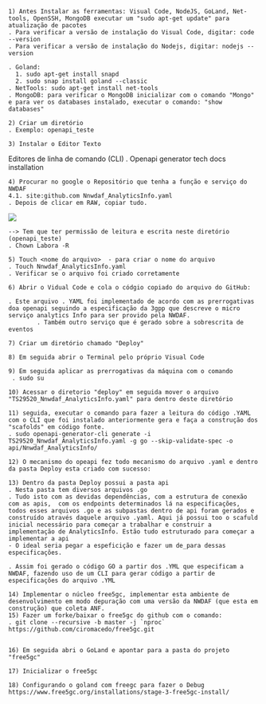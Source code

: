 	1) Antes Instalar as ferramentas: Visual Code, NodeJS, GoLand, Net-tools, OpenSSH, MongoDB executar um "sudo apt-get update" para atualização de pacotes
	. Para verificar a versão de instalação do Visual Code, digitar: code --version
	. Para verificar a versão de instalação do Nodejs, digitar: nodejs --version
	
	. Goland: 
	  1. sudo apt-get install snapd
	  2. sudo snap install goland --classic
	. NetTools: sudo apt-get install net-tools
	. MongoDB: para verificar o MongoDB inicializar com o comando "Mongo" e para ver os databases instalado, executar o comando: "show databases"
	
	2) Criar um diretório
	. Exemplo: openapi_teste
	
	3) Instalar o Editor Texto
  Editores de linha de comando (CLI)
  . Openapi generator tech docs installation

	4) Procurar no google o Repositório que tenha a função e serviço do NWDAF
	4.1. site:github.com Nnwdaf_AnalyticsInfo.yaml
	. Depois de clicar em RAW, copiar tudo.

	
	
  <img src="https://user-images.githubusercontent.com/29335033/146395128-dca01f3b-e59f-4219-96cc-00b118ada528.png"/>
	
	
	--> Tem que ter permissão de leitura e escrita neste diretório (openapi_teste)
	. Chown Labora -R 
	
	5) Touch <nome do arquivo>  - para criar o nome do arquivo
	. Touch Nnwdaf_AnalyticsInfo.yaml
	. Verificar se o arquivo foi criado corretamente
	
	6) Abrir o Vidual Code e cola o códgio copiado do arquivo do GitHub:
	
	. Este arquivo . YAML foi implementado de acordo com as prerrogativas doa openapi seguindo a especificação da 3gpp que descreve o micro serviço analytics Info para ser provido pela NWDAF.
			. Também outro serviço que é gerado sobre a sobrescrita de eventos
	
	7) Criar um diretório chamado "Deploy"
	
	8) Em seguida abrir o Terminal pelo próprio Visual Code
	
	9) Em seguida aplicar as prerrogativas da máquina com o comando 
	 . sudo su
	
	10) Acessar o diretorio "deploy" em seguida mover o arquivo "TS29520_Nnwdaf_AnalyticsInfo.yaml" para dentro deste diretório
	
	11) seguida, executar o comando para fazer a leitura do código .YAML com o CLI que foi instalado anteriormente gera e faça a construção dos "scafolds" em código fonte.
	. sudo openapi-generator-cli generate -i TS29520_Nnwdaf_AnalyticsInfo.yaml -g go --skip-validate-spec -o api/Nnwdaf_AnalyticsInfo/
	
	12) O mecanismo do opeapi fez todo mecanismo do arquivo .yaml e dentro da pasta Deploy esta criado com sucesso:
	
	13) Dentro da pasta Deploy possui a pasta api
	. Nesta pasta tem diversos arquivos .go
	. Tudo isto com as devidas dependências, com a estrutura de conexão com as apis,  com os endpoints determinados lá na especificações, todos esses arquivos .go e as subpastas dentro de api foram gerados e construído através daquele arquivo .yaml. Aqui já possui too o scafuld inicial necessário para começar a trabalhar e construir a implementação de AnalyticsInfo. Estão tudo estruturado para começar a implementar a api
	- O ideal seria pegar a espeficição e fazer um de_para dessas especificações.
	
	. Assim foi gerado o código GO a partir dos .YML que especificam a NWDAF, fazendo uso de um CLI para gerar código a partir de especificações do arquivo .YML
	
	14) Implementar o núcleo free5gc, implementar esta ambiente de desenvolvimento em modo depuração com uma versão da NWDAF (que esta em construção) que coleta ANF.
	15) Fazer um forke/baixar o free5gc do github com o comando:
	. git clone --recursive -b master -j `nproc` https://github.com/ciromacedo/free5gc.git
	

	16) Em seguida abri o GoLand e apontar para a pasta do projeto "free5gc"
	
	17) Inicializar o free5gc
	
	18) Configurando o goland com freegc para fazer o Debug
	https://www.free5gc.org/installations/stage-3-free5gc-install/
